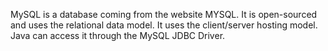 MySQL is a database coming from the website MYSQL. 
It is open-sourced and uses the relational data model. 
It uses the client/server hosting model. Java can access it through the MySQL JDBC Driver. 

